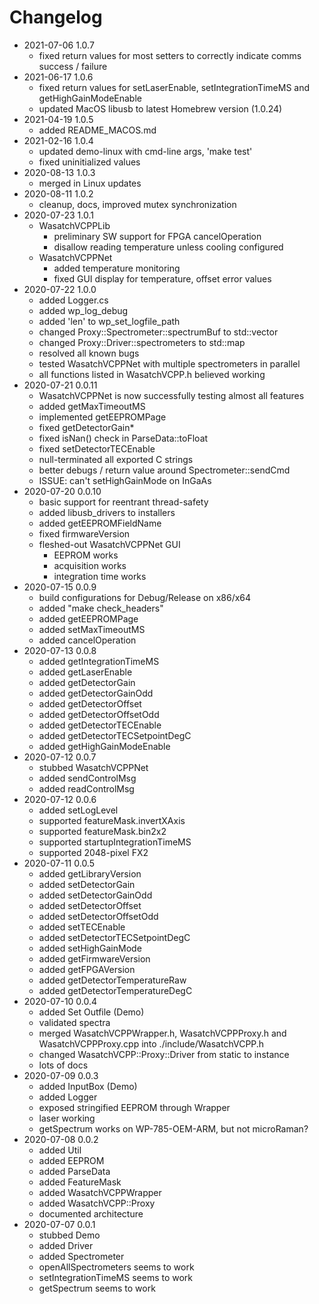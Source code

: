 # Changelog

- 2021-07-06 1.0.7
    - fixed return values for most setters to correctly indicate comms success / failure
- 2021-06-17 1.0.6
    - fixed return values for setLaserEnable, setIntegrationTimeMS and getHighGainModeEnable
    - updated MacOS libusb to latest Homebrew version (1.0.24)
- 2021-04-19 1.0.5
    - added README\_MACOS.md
- 2021-02-16 1.0.4
    - updated demo-linux with cmd-line args, 'make test'
    - fixed uninitialized values
- 2020-08-13 1.0.3
    - merged in Linux updates
- 2020-08-11 1.0.2
    - cleanup, docs, improved mutex synchronization
- 2020-07-23 1.0.1
    - WasatchVCPPLib
        - preliminary SW support for FPGA cancelOperation 
        - disallow reading temperature unless cooling configured
    - WasatchVCPPNet
        - added temperature monitoring
        - fixed GUI display for temperature, offset error values
- 2020-07-22 1.0.0
    - added Logger.cs
    - added wp\_log\_debug
    - added 'len' to wp\_set\_logfile\_path
    - changed Proxy::Spectrometer::spectrumBuf to std::vector
    - changed Proxy::Driver::spectrometers to std::map
    - resolved all known bugs
    - tested WasatchVCPPNet with multiple spectrometers in parallel
    - all functions listed in WasatchVCPP.h believed working
- 2020-07-21 0.0.11
    - WasatchVCPPNet is now successfully testing almost all features
    - added getMaxTimeoutMS
    - implemented getEEPROMPage
    - fixed getDetectorGain\*
    - fixed isNan() check in ParseData::toFloat
    - fixed setDetectorTECEnable
    - null-terminated all exported C strings
    - better debugs / return value around Spectrometer::sendCmd
    - ISSUE: can't setHighGainMode on InGaAs
- 2020-07-20 0.0.10
    - basic support for reentrant thread-safety
    - added libusb\_drivers to installers
    - added getEEPROMFieldName
    - fixed firmwareVersion
    - fleshed-out WasatchVCPPNet GUI
        - EEPROM works
        - acquisition works
        - integration time works
- 2020-07-15 0.0.9
    - build configurations for Debug/Release on x86/x64
    - added "make check\_headers"
    - added getEEPROMPage
    - added setMaxTimeoutMS
    - added cancelOperation
- 2020-07-13 0.0.8
    - added getIntegrationTimeMS
    - added getLaserEnable
    - added getDetectorGain
    - added getDetectorGainOdd
    - added getDetectorOffset
    - added getDetectorOffsetOdd
    - added getDetectorTECEnable
    - added getDetectorTECSetpointDegC
    - added getHighGainModeEnable
- 2020-07-12 0.0.7
    - stubbed WasatchVCPPNet
    - added sendControlMsg
    - added readControlMsg
- 2020-07-12 0.0.6
    - added setLogLevel
    - supported featureMask.invertXAxis
    - supported featureMask.bin2x2
    - supported startupIntegrationTimeMS
    - supported 2048-pixel FX2
- 2020-07-11 0.0.5
    - added getLibraryVersion
    - added setDetectorGain
    - added setDetectorGainOdd
    - added setDetectorOffset
    - added setDetectorOffsetOdd
    - added setTECEnable
    - added setDetectorTECSetpointDegC
    - added setHighGainMode
    - added getFirmwareVersion
    - added getFPGAVersion
    - added getDetectorTemperatureRaw
    - added getDetectorTemperatureDegC
- 2020-07-10 0.0.4
    - added Set Outfile (Demo)
    - validated spectra
    - merged WasatchVCPPWrapper.h, WasatchVCPPProxy.h and WasatchVCPPProxy.cpp 
      into ./include/WasatchVCPP.h
    - changed WasatchVCPP::Proxy::Driver from static to instance
    - lots of docs
- 2020-07-09 0.0.3
    - added InputBox (Demo)
    - added Logger
    - exposed stringified EEPROM through Wrapper
    - laser working
    - getSpectrum works on WP-785-OEM-ARM, but not microRaman?
- 2020-07-08 0.0.2
    - added Util
    - added EEPROM
    - added ParseData
    - added FeatureMask
    - added WasatchVCPPWrapper
    - added WasatchVCPP::Proxy
    - documented architecture
- 2020-07-07 0.0.1
    - stubbed Demo
    - added Driver 
    - added Spectrometer
    - openAllSpectrometers seems to work
    - setIntegrationTimeMS seems to work
    - getSpectrum seems to work
